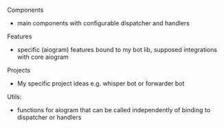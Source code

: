 Components
- main components with configurable dispatcher and handlers

Features
- specific (aiogram) features bound to my bot lib, supposed integrations with core aiogram

Projects 
- My specific project ideas e.g. whisper bot or forwarder bot

Utils:
- functions for aiogram that can be called independently of binding to dispatcher or handlers